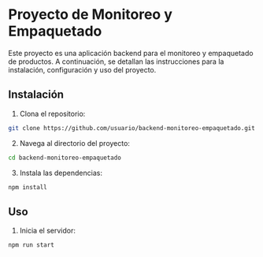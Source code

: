 # Proyecto de Monitoreo y Empaquetado

Este proyecto es una aplicación backend para el monitoreo y empaquetado de productos. A continuación, se detallan las instrucciones para la instalación, configuración y uso del proyecto.

## Instalación

1. Clona el repositorio:
  ```bash
  git clone https://github.com/usuario/backend-monitoreo-empaquetado.git
  ```
2. Navega al directorio del proyecto:
  ```bash
  cd backend-monitoreo-empaquetado
  ```
3. Instala las dependencias:
  ```bash
  npm install
  ```

## Uso

1. Inicia el servidor:
  ```bash
  npm run start
  ```
